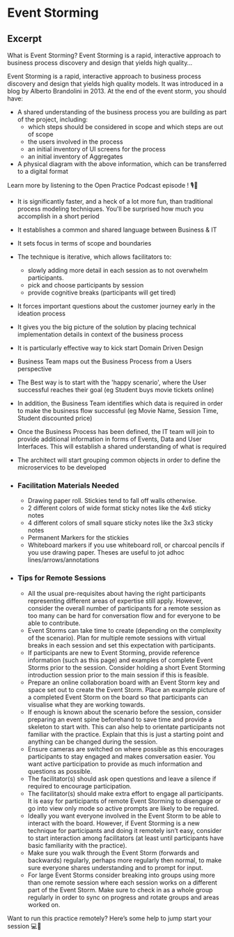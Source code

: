 # Event Storming

## Excerpt

What is Event Storming? Event Storming is a rapid, interactive approach to business process discovery and design that yields high quality…

Event Storming is a rapid, interactive approach to business process discovery and design that yields high quality models. It was introduced in a blog by Alberto Brandolini in 2013. At the end of the event storm, you should have:

- A shared understanding of the business process you are building as part of the project, including:
  - which steps should be considered in scope and which steps are out of scope
  - the users involved in the process
  - an initial inventory of UI screens for the process
  - an initial inventory of Aggregates
- A physical diagram with the above information, which can be transferred to a digital format

Learn more by listening to the  Open Practice Podcast episode !  🎙️🌠

- It is significantly faster, and a heck of a lot more fun, than traditional process modeling techniques. You'll be surprised how much you accomplish in a short period
- It establishes a common and shared language between Business &amp; IT
- It sets focus in terms of scope and boundaries
- The technique is iterative, which allows facilitators to:
  - slowly adding more detail in each session as to not overwhelm participants.
  - pick and choose participants by session
  - provide cognitive breaks (participants will get tired)
- It forces important questions about the customer journey early in the ideation process
- It gives you the big picture of the solution by placing technical implementation details in context of the business process
- It is particularly effective way to kick start Domain Driven Design
- Business Team maps out the Business Process from a Users perspective
- The Best way is to start with the 'happy scenario', where the User successful reaches their goal (eg Student buys movie tickets online)
- In addition, the Business Team identifies which data is required in order to make the business flow successful (eg Movie Name, Session Time, Student discounted price)
- Once the Business Process has been defined, the IT team will join to provide additional information in forms of Events, Data and User Interfaces. This will establish a shared understanding of what is required
- The architect will start grouping common objects in order to define the microservices to be developed

- ### Facilitation Materials Needed

  - Drawing paper roll. Stickies tend to fall off walls otherwise.
  - 2 different colors of wide format sticky notes like the 4x6 sticky notes
  - 4 different colors of small square sticky notes like the 3x3 sticky notes
  - Permanent Markers for the stickies
  - Whiteboard markers if you use whiteboard roll, or charcoal pencils if you use drawing paper. Theses are useful to jot adhoc lines/arrows/annotations

- ### Tips for Remote Sessions

  - All the usual pre-requisites about having the right participants representing different areas of expertise still apply. However, consider the overall number of participants for a remote session as too many can be hard for conversation flow and for everyone to be able to contribute.
  - Event Storms can take time to create (depending on the complexity of the scenario). Plan for multiple remote sessions with virtual breaks in each session and set this expectation with participants.
  - If participants are new to Event Storming, provide reference information (such as this page) and examples of complete Event Storms prior to the session. Consider holding a short Event Storming introduction session prior to the main session if this is feasible.
  - Prepare an online collaboration board with an Event Storm key and space set out to create the Event Storm. Place an example picture of a completed Event Storm on the board so that participants can visualise what they are working towards.
  - If enough is known about the scenario before the session, consider preparing an event spine beforehand to save time and provide a skeleton to start with. This can also help to orientate participants not familiar with the practice. Explain that this is just a starting point and anything can be changed during the session.
  - Ensure cameras are switched on where possible as this encourages participants to stay engaged and makes conversation easier. You want active participation to provide as much information and questions as possible.
  - The facilitator(s) should ask open questions and leave a silence if required to encourage participation.
  - The facilitator(s) should make extra effort to engage all participants. It is easy for participants of remote Event Storming to disengage or go into view only mode so active prompts are likely to be required.
  - Ideally you want everyone involved in the Event Storm to be able to interact with the board. However, if Event Storming is a new technique for participants and doing it remotely isn’t easy, consider to start interaction among facilitators (at least until participants have basic familiarity with the practice).
  - Make sure you walk through the Event Storm (forwards and backwards) regularly, perhaps more regularly then normal, to make sure everyone shares understanding and to prompt for input.
  - For large Event Storms consider breaking into groups using more than one remote session where each session works on a different part of the Event Storm. Make sure to check in as a whole group regularly in order to sync on progress and rotate groups and areas worked on.

Want to run this practice remotely?  Here’s some help  to jump start your session 💻🙏
